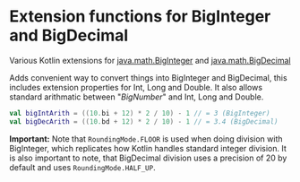 # Extension functions for BigInteger and BigDecimal
Various Kotlin extensions for [java.math.BigInteger](https://docs.oracle.com/javase/7/docs/api/java/math/BigInteger.html) and [java.math.BigDecimal](https://docs.oracle.com/javase/7/docs/api/java/math/BigDecimal.html)

Adds convenient way to convert things into BigInteger and BigDecimal, this includes extension properties for Int, Long and Double. It also allows standard arithmatic between "_BigNumber_" and Int, Long and Double.
```kotlin
val bigIntArith = ((10.bi + 12) * 2 / 10) - 1 // = 3 (BigInteger)
val bigDecArith = ((10.bd + 12) * 2 / 10) - 1 // = 3.4 (BigDecimal)
```
**Important:** Note that `RoundingMode.FLOOR` is used when doing division with BigInteger, which replicates how Kotlin handles standard integer division. It is also important to note, that BigDecimal division uses a precision of 20 by default and uses `RoundingMode.HALF_UP`.
